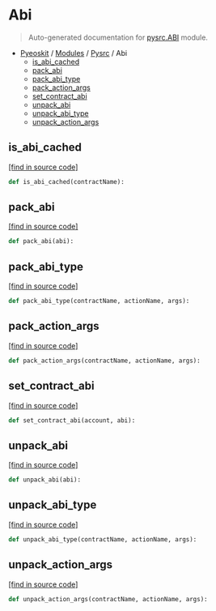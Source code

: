 # Abi

> Auto-generated documentation for [pysrc.ABI](https://github.com/fullon-labs/pyflonkit/blob/master/pysrc/ABI.py) module.

- [Pyeoskit](../README.md#pyeoskit-index) / [Modules](../MODULES.md#pyeoskit-modules) / [Pysrc](index.md#pysrc) / Abi
    - [is_abi_cached](#is_abi_cached)
    - [pack_abi](#pack_abi)
    - [pack_abi_type](#pack_abi_type)
    - [pack_action_args](#pack_action_args)
    - [set_contract_abi](#set_contract_abi)
    - [unpack_abi](#unpack_abi)
    - [unpack_abi_type](#unpack_abi_type)
    - [unpack_action_args](#unpack_action_args)

## is_abi_cached

[[find in source code]](https://github.com/fullon-labs/pyflonkit/blob/master/pysrc/ABI.py#L42)

```python
def is_abi_cached(contractName):
```

## pack_abi

[[find in source code]](https://github.com/fullon-labs/pyflonkit/blob/master/pysrc/ABI.py#L45)

```python
def pack_abi(abi):
```

## pack_abi_type

[[find in source code]](https://github.com/fullon-labs/pyflonkit/blob/master/pysrc/ABI.py#L28)

```python
def pack_abi_type(contractName, actionName, args):
```

## pack_action_args

[[find in source code]](https://github.com/fullon-labs/pyflonkit/blob/master/pysrc/ABI.py#L14)

```python
def pack_action_args(contractName, actionName, args):
```

## set_contract_abi

[[find in source code]](https://github.com/fullon-labs/pyflonkit/blob/master/pysrc/ABI.py#L7)

```python
def set_contract_abi(account, abi):
```

## unpack_abi

[[find in source code]](https://github.com/fullon-labs/pyflonkit/blob/master/pysrc/ABI.py#L52)

```python
def unpack_abi(abi):
```

## unpack_abi_type

[[find in source code]](https://github.com/fullon-labs/pyflonkit/blob/master/pysrc/ABI.py#L35)

```python
def unpack_abi_type(contractName, actionName, args):
```

## unpack_action_args

[[find in source code]](https://github.com/fullon-labs/pyflonkit/blob/master/pysrc/ABI.py#L21)

```python
def unpack_action_args(contractName, actionName, args):
```
